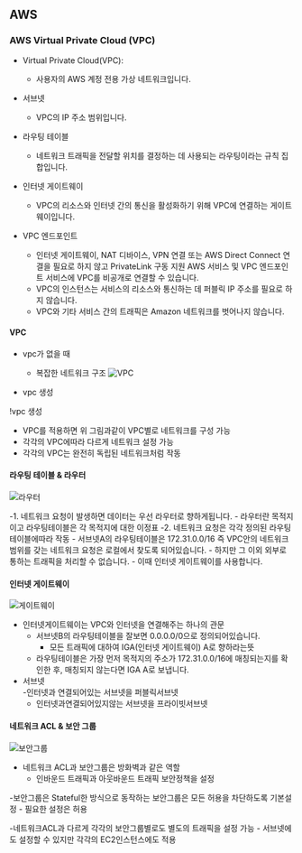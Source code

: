 ## AWS
### AWS Virtual Private Cloud (VPC)
- Virtual Private Cloud(VPC):
	-  사용자의 AWS 계정 전용 가상 네트워크입니다.

- 서브넷 
	- VPC의 IP 주소 범위입니다.

- 라우팅 테이블 
	- 네트워크 트래픽을 전달할 위치를 결정하는 데 사용되는 라우팅이라는 규칙 집합입니다.

- 인터넷 게이트웨이 
	- VPC의 리소스와 인터넷 간의 통신을 활성화하기 위해 VPC에 연결하는 게이트웨이입니다.

- VPC 엔드포인트 
	- 인터넷 게이트웨이, NAT 디바이스, VPN 연결 또는 AWS Direct Connect 연결을 필요로 하지 않고 PrivateLink 구동 지원 AWS 서비스 및 VPC 엔드포인트 서비스에 VPC를 비공개로 연결할 수 있습니다.
	- VPC의 인스턴스는 서비스의 리소스와 통신하는 데 퍼블릭 IP 주소를 필요로 하지 않습니다. 
	- VPC와 기타 서비스 간의 트래픽은 Amazon 네트워크를 벗어나지 않습니다.

#### VPC 
- vpc가 없을 때
	- 복잡한 네트워크 구조 
![VPC](https://miro.medium.com/max/1050/1*hZGJeN-4F6fLtus5XBJC_w.png)



- vpc 생성  

!vpc 생성[](https://miro.medium.com/max/1050/1*Ehn4uEQMtbmdPsU6MxVc3Q.png)  

- VPC를 적용하면 위 그림과같이 VPC별로 네트워크를 구성 가능
- 각각의 VPC에따라 다르게 네트워크 설정 가능 
- 각각의 VPC는 완전히 독립된 네트워크처럼 작동

#### 라우팅 테이블 & 라우터  

![라우터](https://miro.medium.com/max/1350/1*C_j93s0KB4JwfLgck5YFug.png)

-1. 네트워크 요청이 발생하면 데이터는 우선 라우터로 향하게됩니다. 
	- 라우터란 목적지이고 라우팅테이블은 각 목적지에 대한 이정표
-2. 네트워크 요청은 각각 정의된 라우팅테이블에따라 작동
	- 서브넷A의 라우팅테이블은 172.31.0.0/16 즉 VPC안의 네트워크 범위를 갖는 네트워크 요청은 로컬에서 찾도록 되어있습니다. 
	- 하지만 그 이외 외부로 통하는 트래픽을 처리할 수 없습니다.
	- 이때 인터넷 게이트웨이를 사용합니다.

#### 인터넷 게이트웨이  

![게이트웨이](https://miro.medium.com/max/1350/1*I_3RxWyOPMj9lQs1xhEebg.png)
- 인터넷게이트웨이는 VPC와 인터넷을 연결해주는 하나의 관문
	- 서브넷B의 라우팅테이블을 잘보면 0.0.0.0/0으로 정의되어있습니다. 
		- 모든 트래픽에 대하여 IGA(인터넷 게이트웨이) A로 향하라는뜻
	- 라우팅테이블은 가장 먼저 목적지의 주소가 172.31.0.0/16에 매칭되는지를 확인한 후, 매칭되지 않는다면 IGA A로 보냅니다.
- 서브넷	
	-인터넷과 연결되어있는 서브넷을 퍼블릭서브넷
	- 인터넷과연결되어있지않는 서브넷을 프라이빗서브넷

#### 네트워크 ACL & 보안 그룹  

![보안그룹](https://miro.medium.com/max/945/1*hyUQHofL7FkFtJ3FnZ1IJA.png)
- 네트워크 ACL과 보안그룹은 방화벽과 같은 역할
	- 인바운드 트래픽과 아웃바운드 트래픽 보안정책을 설정

-보안그룹은 Stateful한 방식으로 동작하는 보안그룹은 모든 허용을 차단하도록 기본설정
	- 필요한 설정은 허용

-네트워크ACL과 다르게 각각의 보안그룹별로도 별도의 트래픽을 설정 가능
	- 서브넷에도 설정할 수 있지만 각각의 EC2인스턴스에도 적용


